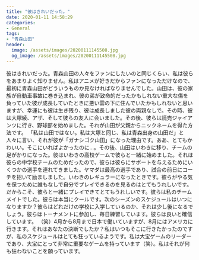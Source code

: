 ```yaml
---
title: "彼はきれいだった。"
date: 2020-01-11 14:58:29
categories:
- General
tags:
- "青森山田"
header:
  image: /assets/images/20200111145508.jpg
  og_image: /assets/images/20200111145508.jpg
---
```


彼はきれいだった。青森山田の人々をファンにしたいのと同じくらい、私は彼らをあまりよく知りません。私はアニメが好きだからファンになっただけなので、最初に青森山田がどういうものか見なければなりませんでした。山田は、彼の家族が自動車事故に巻き込まれ、彼の弟が致命的だったかもしれない重大な傷を負っていた彼が成長していたときに悪い雲の下に住んでいたかもしれないと思いますが、幸運にも彼は生き残り、彼は成長しました彼の両親なしで。その時、彼は大塚綾、アザ、そして彼らの友人に会いました。その後、彼らは読売ジャイアンツに行き、野球部を始めました。それが山田が父親からニックネームを得た方法です。 「私は山田ではない。私は大塚と同じ、私は青森出身の山田だ」と人々に言い、それが彼が「ガナシゴク山田」になった理由です。ああ、とてもかわいい。そこにいればよかったのに…。その後、山田はいわきに移り、チームの足がかりになった。彼はいわきの高校ゲームで彼らと一緒に始めました。それは彼らの中学校チームのためだったので、彼らは彼らにサポートを与えるためにいくつかの選手を連れてきました。ヤマダは最高の選手であり、試合の前日にコーチを招いて励ましました。いわきのレギュラーになったときです。彼らがやる気を保つために誰もなしで自分でプレイできるのを見るのはとてもうれしいです。だからこそ、彼らと一緒にプレイできてとてもうれしいです。彼らは私のチームメイトでした。彼らは本当にクールです。次のシーズンのスケジュールはいつになりますか？彼らはどれだけの学校に入学しているのか、それは少し後になるでしょう。彼らはトーナメントに参加し、毎日練習しています。彼らは良いと確信しています。 （笑）4月から8月まで日本で働いていますが、8月にはアメリカに行きます。それはあなたの決断でしたか？私はいつもそこに行きたかったのですが、私のスケジュールはとても狂っているようです。私は大宝ゲームのリーダーであり、大宝にとって非常に重要なゲームを持っています（笑）。私はそれが何も狂わないことを願っています。
